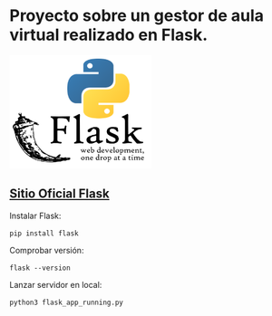 # Proyecto sobre un gestor de aula virtual realizado en Flask.

<img src="https://github.com/scullen99/Flask_Aula_Virtual/blob/main/Flask_Python.png" height="200" width="250" text-align="center">

## <a href="https://flask.palletsprojects.com/en/2.0.x/"> Sitio Oficial Flask </a>

Instalar Flask:
```
pip install flask
```

Comprobar versión:
```
flask --version
```

Lanzar servidor en local:
```
python3 flask_app_running.py
```
